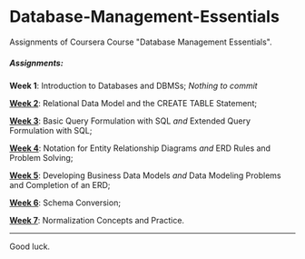 # Database-Management-Essentials

Assignments of Coursera Course "Database Management Essentials".

##### Assignments:

**Week 1**: Introduction to Databases and DBMSs; <em>Nothing to commit</em> 

[**Week 2**](week%202/Assignment): Relational Data Model and the CREATE TABLE Statement;

[**Week 3**](week%203/Assignment): Basic Query Formulation with SQL <em>and</em> Extended Query Formulation with SQL;

[**Week 4**](week%204/Assignment): Notation for Entity Relationship Diagrams <em>and</em> ERD Rules and Problem Solving;

[**Week 5**](week%205/): Developing Business Data Models <em>and</em> Data Modeling Problems and Completion of an ERD;

[**Week 6**](week%206/): Schema Conversion;

[**Week 7**](week%207/): Normalization Concepts and Practice.

---
Good luck.

